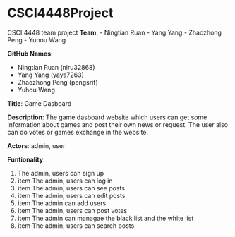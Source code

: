 # CSCI4448Project
CSCI 4448 team project
**Team**: - Ningtian Ruan
          - Yang Yang
          - Zhaozhong Peng
          - Yuhou Wang
          
**GitHub Names**: 
- Ningtian Ruan (niru32868)
- Yang Yang (yaya7263)
- Zhaozhong Peng (pengsrif)
- Yuhou Wang
                  
**Title**: Game Dasboard

**Description**: The game dasboard website which users can get some information about games and post their own news or request. The user also can do votes or games exchange in the website.

**Actors**: admin, user

**Funtionality**: 
1. The admin, users can sign up
2. item The admin, users can log in
3. item The admin, users can see posts
4. item The admin, users can edit posts
5. item The admin can add users
6. item The admin, users can post votes
7. item The admin can managae the black list and the white list
8. item The admin, users can search posts

